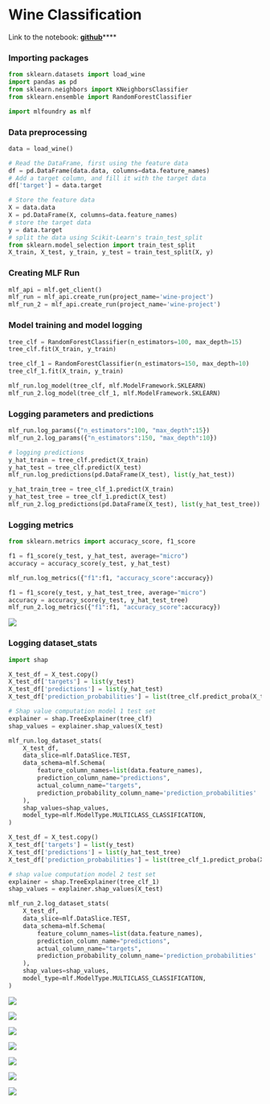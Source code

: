 # Wine Classification

Link to the notebook: [**github**](https://github.com/truefoundry/mlfoundry/blob/main/examples/sklearn/wine\_train.ipynb)****

### Importing packages

```python
from sklearn.datasets import load_wine
import pandas as pd
from sklearn.neighbors import KNeighborsClassifier
from sklearn.ensemble import RandomForestClassifier

import mlfoundry as mlf
```

### Data preprocessing

```python
data = load_wine()

# Read the DataFrame, first using the feature data
df = pd.DataFrame(data.data, columns=data.feature_names)
# Add a target column, and fill it with the target data
df['target'] = data.target

# Store the feature data
X = data.data
X = pd.DataFrame(X, columns=data.feature_names)
# store the target data
y = data.target
# split the data using Scikit-Learn's train_test_split
from sklearn.model_selection import train_test_split
X_train, X_test, y_train, y_test = train_test_split(X, y)
```

### Creating MLF Run

```python
mlf_api = mlf.get_client()
mlf_run = mlf_api.create_run(project_name='wine-project')
mlf_run_2 = mlf_api.create_run(project_name='wine-project')
```

### Model training and model logging

```python
tree_clf = RandomForestClassifier(n_estimators=100, max_depth=15)
tree_clf.fit(X_train, y_train)

tree_clf_1 = RandomForestClassifier(n_estimators=150, max_depth=10)
tree_clf_1.fit(X_train, y_train)

mlf_run.log_model(tree_clf, mlf.ModelFramework.SKLEARN)
mlf_run_2.log_model(tree_clf_1, mlf.ModelFramework.SKLEARN)
```

### Logging parameters and predictions

```python
mlf_run.log_params({"n_estimators":100, "max_depth":15})
mlf_run_2.log_params({"n_estimators":150, "max_depth":10})

# logging predictions
y_hat_train = tree_clf.predict(X_train)
y_hat_test = tree_clf.predict(X_test)
mlf_run.log_predictions(pd.DataFrame(X_test), list(y_hat_test))

y_hat_train_tree = tree_clf_1.predict(X_train)
y_hat_test_tree = tree_clf_1.predict(X_test)
mlf_run_2.log_predictions(pd.DataFrame(X_test), list(y_hat_test_tree))
```

### Logging metrics

```python
from sklearn.metrics import accuracy_score, f1_score

f1 = f1_score(y_test, y_hat_test, average="micro")
accuracy = accuracy_score(y_test, y_hat_test)

mlf_run.log_metrics({"f1":f1, "accuracy_score":accuracy})

f1 = f1_score(y_test, y_hat_test_tree, average="micro")
accuracy = accuracy_score(y_test, y_hat_test_tree)
mlf_run_2.log_metrics({"f1":f1, "accuracy_score":accuracy})
```

![](<../../.gitbook/assets/Screenshot from 2021-12-30 00-52-19.png>)

### Logging dataset\_stats

```python
import shap

X_test_df = X_test.copy()
X_test_df['targets'] = list(y_test)
X_test_df['predictions'] = list(y_hat_test)
X_test_df['prediction_probabilities'] = list(tree_clf.predict_proba(X_test))

# Shap value computation model 1 test set
explainer = shap.TreeExplainer(tree_clf)
shap_values = explainer.shap_values(X_test)

mlf_run.log_dataset_stats(
    X_test_df, 
    data_slice=mlf.DataSlice.TEST,
    data_schema=mlf.Schema(
        feature_column_names=list(data.feature_names),
        prediction_column_name="predictions",
        actual_column_name="targets",
        prediction_probability_column_name='prediction_probabilities'
    ),
    shap_values=shap_values,
    model_type=mlf.ModelType.MULTICLASS_CLASSIFICATION,
)

X_test_df = X_test.copy()
X_test_df['targets'] = list(y_test)
X_test_df['predictions'] = list(y_hat_test_tree)
X_test_df['prediction_probabilities'] = list(tree_clf_1.predict_proba(X_test))

# shap value computation model 2 test set
explainer = shap.TreeExplainer(tree_clf_1)
shap_values = explainer.shap_values(X_test)

mlf_run_2.log_dataset_stats(
    X_test_df, 
    data_slice=mlf.DataSlice.TEST,
    data_schema=mlf.Schema(
        feature_column_names=list(data.feature_names),
        prediction_column_name="predictions",
        actual_column_name="targets",
        prediction_probability_column_name='prediction_probabilities'
    ),
    shap_values=shap_values,
    model_type=mlf.ModelType.MULTICLASS_CLASSIFICATION,
)
```

![](<../../.gitbook/assets/Screenshot from 2021-12-30 00-52-50.png>)

![](<../../.gitbook/assets/Screenshot from 2021-12-30 00-52-57.png>)

![](<../../.gitbook/assets/Screenshot from 2021-12-30 00-53-04.png>)

![](<../../.gitbook/assets/Screenshot from 2021-12-30 00-53-10.png>)

![](<../../.gitbook/assets/Screenshot from 2021-12-30 00-53-16.png>)

![](<../../.gitbook/assets/Screenshot from 2021-12-30 00-53-23.png>)

![](<../../.gitbook/assets/Screenshot from 2021-12-30 00-53-33.png>)
